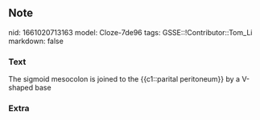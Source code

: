 ## Note
nid: 1661020713163
model: Cloze-7de96
tags: GSSE::!Contributor::Tom_Li
markdown: false

### Text
The sigmoid mesocolon is joined to the {{c1::parital peritoneum}} by a V-shaped base

### Extra


